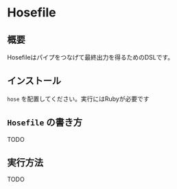 # Hosefile

## 概要

Hosefileはパイプをつなげて最終出力を得るためのDSLです。

## インストール

`hose` を配置してください。実行にはRubyが必要です

## `Hosefile` の書き方

TODO

## 実行方法

TODO


